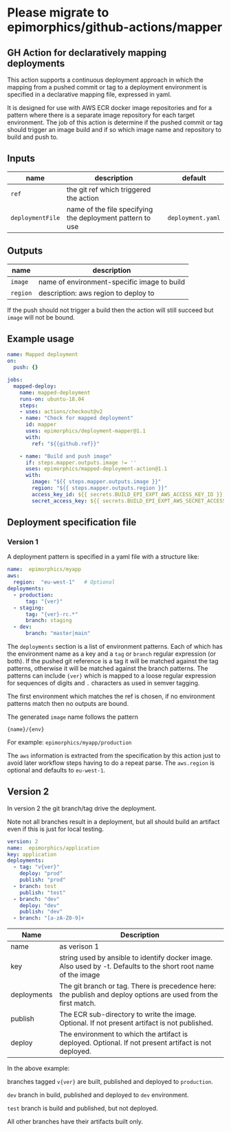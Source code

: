 # Please migrate to epimorphics/github-actions/mapper

## GH Action for declaratively mapping deployments

This action supports a continuous deployment approach in which the mapping from a pushed commit or tag to a deployment environment is specified in a declarative mapping file, expressed in yaml.

It is designed for use with AWS ECR docker image repositories and for a pattern where there is a separate image repository for each target environment. The job of this action is determine if the pushed commit or tag should trigger an image build and if so which image name and repository to build and push to.

## Inputs

| name | description | default |
|---|---|---|
| `ref` | the git ref which triggered the action | |
| `deploymentFile` | name of the file specifying the deployment pattern to use | `deployment.yaml` |

## Outputs

| name | description |
|---|---|
| `image` | name of environment-specific image to build |
| `region` | description: aws region to deploy to |

If the push should not trigger a build then the action will still succeed but `image` will not be bound.

## Example usage

```yaml
name: Mapped deployment
on:
  push: {}

jobs:
  mapped-deploy:
    name: mapped-deployment
    runs-on: ubuntu-18.04
    steps:
    - uses: actions/checkout@v2
    - name: "Check for mapped deployment"
      id: mapper
      uses: epimorphics/deployment-mapper@1.1
      with:
        ref: "${{github.ref}}"

    - name: "Build and push image"
      if: steps.mapper.outputs.image != ''
      uses: epimorphics/mapped-deployment-action@1.1
      with:
        image: "${{ steps.mapper.outputs.image }}"
        region: "${{ steps.mapper.outputs.region }}"
        access_key_id: ${{ secrets.BUILD_EPI_EXPT_AWS_ACCESS_KEY_ID }}
        secret_access_key: ${{ secrets.BUILD_EPI_EXPT_AWS_SECRET_ACCESS_KEY }}

```

## Deployment specification file

### Version 1

A deployment pattern is specified in a yaml file with a structure like:

```yaml
name:  epimorphics/myapp
aws:
  region:  "eu-west-1"   # Optional
deployments:
  - production:
      tag: "{ver}"
  - staging:
      tag: "{ver}-rc.*"
      branch: staging
  - dev:
      branch: "master|main"
```

The `deployments` section is a list of environment patterns. Each of which has the environment name as a key and a `tag` or `branch` regular expression (or both). If the pushed git reference is a tag it will be matched against the tag patterns, otherwise it will be matched against the branch patterns. The patterns can include `{ver}` which is mapped to a loose regular expression for sequences of digits and `.` characters as used in semver tagging.

The first environment which matches the ref is chosen, if no environment patterns match then no outputs are bound.

The generated `image` name follows the pattern

    {name}/{env}

For example: `epimorphics/myapp/production`

The `aws` information is extracted from the specification by this action just to avoid later workflow steps having to do a repeat parse. The `aws.region` is optional and defaults to `eu-west-1`.


## Version 2

In version 2 the git branch/tag drive the deployment.

Note not all branches result in a deployment, but all should build an artifact even if this is just for local testing.

```yaml
version: 2
name:  epimorphics/application
key: application 
deployments:
  - tag: "v{ver}"
    deploy: "prod"
    publish: "prod"
  - branch: test
    publish: "test"
  - branch: "dev"
    deploy: "dev"
    publish: "dev"
  - branch: "[a-zA-Z0-9]+
```
| Name | Description |
|--|--|
|name| as verison 1|
|key| string used by ansible to identify docker image. Also used by -t. Defaults to the short root name of the image |
|deployments| The git branch or tag. There is precedence here: the publish and deploy options are used from the first match. |
|publish| The ECR sub-directory to write the image. Optional. If not present artifact is not published. |
|deploy| The environment to which the artifact is deployed. Optional. If not present artifact is not deployed. |

In the above example:

branches tagged `v{ver}` are built, published and deployed to `production`.

`dev` branch in build, published and deployed to `dev` environment.

`test` branch is build and published, but not deployed.

All other branches have their artifacts built only.
